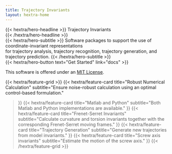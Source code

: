 ```yaml
---
title: Trajectory Invariants
layout: hextra-home
---
```


<div class="mt-6 mb-6">
{{< hextra/hero-headline >}}
  Trajectory Invariants &nbsp;<br class="sm:block hidden" /> 
{{< /hextra/hero-headline >}}
</div>

<div class="mb-12">
{{< hextra/hero-subtitle >}}
  Software packages to support the use of coordinate-invariant representations  &nbsp;<br class="sm:block hidden" /> for trajectory analysis, trajectory recognition, trajectory generation, and trajectory prediction.
{{< /hextra/hero-subtitle >}}
</div>

<div class="mb-6">
{{< hextra/hero-button text="Get Started" link="docs" >}}
</div>

This software is offered under an [<u>MIT License</u>](license_on_homepage).

<div class="mt-6">
</div>


{{< hextra/feature-grid >}}
  {{< hextra/feature-card
    title="Robust Numerical Calculation"
    subtitle="Ensure noise-robust calculation using an optimal control-based formulation."
  >}}
  {{< hextra/feature-card
    title="Matlab and Python"
    subtitle="Both Matlab and Python implementations are available."
  >}}
  {{< hextra/feature-card
    title="Frenet-Serret Invariants"
    subtitle="Calculate curvature and torsion invariants together with the corresponding Frenet-Serret moving frames."
  >}}
  {{< hextra/feature-card
    title="Trajectory Generation"
    subtitle="Generate new trajectories from model invariants."
  >}}
  {{< hextra/feature-card
    title="Screw axis invariants"
    subtitle="Estimate the motion of the screw axis."
  >}}
{{< /hextra/feature-grid >}}
